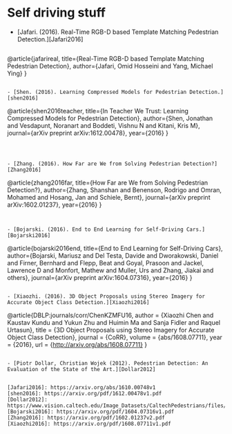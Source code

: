 # Self driving stuff

- [Jafari. (2016). Real-Time RGB-D based Template Matching Pedestrian Detection.][Jafari2016]

  ```
@article{jafarireal,
  title={Real-Time RGB-D based Template Matching Pedestrian Detection},
  author={Jafari, Omid Hosseini and Yang, Michael Ying}
}
  ```

- [Shen. (2016). Learning Compressed Models for Pedestrian Detection.][shen2016]

  ```
@article{shen2016teacher,
  title={In Teacher We Trust: Learning Compressed Models for Pedestrian Detection},
  author={Shen, Jonathan and Vesdapunt, Noranart and Boddeti, Vishnu N and Kitani, Kris M},
  journal={arXiv preprint arXiv:1612.00478},
  year={2016}
}
  ```



- [Zhang. (2016). How Far are We from Solving Pedestrian Detection?][Zhang2016]

  ```
@article{zhang2016far,
  title={How Far are We from Solving Pedestrian Detection?},
  author={Zhang, Shanshan and Benenson, Rodrigo and Omran, Mohamed and Hosang, Jan and Schiele, Bernt},
  journal={arXiv preprint arXiv:1602.01237},
  year={2016}
}
  ```


- [Bojarski. (2016). End to End Learning for Self-Driving Cars.][Bojarski2016]

  ```
@article{bojarski2016end,
  title={End to End Learning for Self-Driving Cars},
  author={Bojarski, Mariusz and Del Testa, Davide and Dworakowski, Daniel and Firner, Bernhard and Flepp, Beat and Goyal, Prasoon and Jackel, Lawrence D and Monfort, Mathew and Muller, Urs and Zhang, Jiakai and others},
  journal={arXiv preprint arXiv:1604.07316},
  year={2016}
}
  ```

- [Xiaozhi. (2016). 3D Object Proposals using Stereo Imagery for Accurate Object Class Detection.][Xiaozhi2016]

  ```
@article{DBLP:journals/corr/ChenKZMFU16,
  author    = {Xiaozhi Chen and
               Kaustav Kundu and
               Yukun Zhu and
               Huimin Ma and
               Sanja Fidler and
               Raquel Urtasun},
  title     = {3D Object Proposals using Stereo Imagery for Accurate Object Class
               Detection},
  journal   = {CoRR},
  volume    = {abs/1608.07711},
  year      = {2016},
  url       = {http://arxiv.org/abs/1608.07711}
}
  ```
 
- [Piotr Dollar, Christian Wojek (2012). Pedestrian Detection: An Evaluation of the State of the Art.][Dollar2012]


[Jafari2016]: https://arxiv.org/abs/1610.00748v1
[shen2016]: https://arxiv.org/pdf/1612.00478v1.pdf
[Dollar2012]: https://www.vision.caltech.edu/Image_Datasets/CaltechPedestrians/files/PAMI12pedestrians.pdf
[Bojarski2016]: https://arxiv.org/pdf/1604.07316v1.pdf
[Zhang2016]: https://arxiv.org/pdf/1602.01237v2.pdf
[Xiaozhi2016]: https://arxiv.org/pdf/1608.07711v1.pdf
